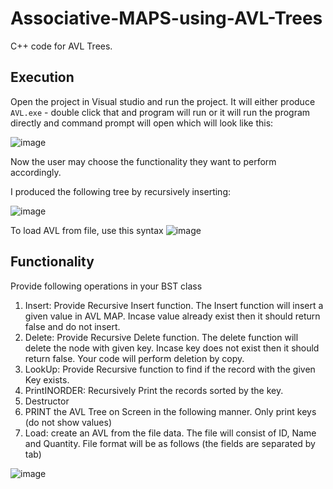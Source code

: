 # Associative-MAPS-using-AVL-Trees
C++ code for AVL Trees.
## Execution
Open the project in Visual studio and run the project.
It will either produce `AVL.exe` - double click that and program will run or it will run the program directly and command prompt will open which will look like this:

![image](https://user-images.githubusercontent.com/68595241/121823213-2feeda80-ccbd-11eb-86d6-091f11a1ba99.png)

Now the user may choose the functionality they want to perform accordingly.

I produced the following tree by recursively inserting:

![image](https://user-images.githubusercontent.com/68595241/121823234-6593c380-ccbd-11eb-8db3-98950c86cebb.png)


To load AVL from file, use this syntax
![image](https://user-images.githubusercontent.com/68595241/121823275-aa1f5f00-ccbd-11eb-8195-2fa5a19587fa.png)


## Functionality

Provide following operations in your BST class
1. Insert: Provide Recursive Insert function. The Insert function will insert a given value in AVL MAP. Incase value already
exist then it should return false and do not insert.
2. Delete: Provide Recursive Delete function. The delete function will delete the node with given key. Incase key does not
exist then it should return false. Your code will perform deletion by copy.
3. LookUp: Provide Recursive function to find if the record with the given Key exists.
4. PrintINORDER: Recursively Print the records sorted by the key.
5. Destructor
6. PRINT the AVL Tree on Screen in the following manner. Only print keys (do not show values)
7. Load: create an AVL from the file data. The file will consist of ID, Name and Quantity. File format will be as follows
(the fields are separated by tab)

![image](https://user-images.githubusercontent.com/68595241/121823275-aa1f5f00-ccbd-11eb-8195-2fa5a19587fa.png)


